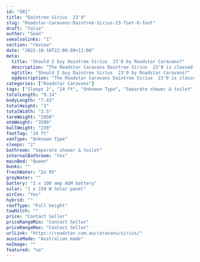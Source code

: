 ```yaml
---
id: "981"
title: "Daintree Sirius  23'0"
slug: "Roadstar-Caravans-Daintree-Sirius-23-foot-0-foot"
draft: "false"
author: "Sean"
seealsolinks: "1"
section: "review"
date: "2022-10-10T22:00:09+11:00"
meta:
  title: "Should I buy Daintree Sirius  23'0 by Roadstar Caravans?"
  description: "The Roadstar Caravans Daintree Sirius  23'0 is classed as Unknown Type, and sleeps 2 people. It is Australian made and comes in at 24 ft. It generally has Separate shower & toilet."
  ogtitle: "Should I buy Daintree Sirius  23'0 by Roadstar Caravans?"
  ogdescription: "The Roadstar Caravans Daintree Sirius  23'0 is classed as Unknown Type, and sleeps 2 people. It is Australian made and comes in at 24 ft. It generally has Separate shower & toilet."
categories: ["Roadstar Caravans"]
tags: ["Sleeps 2", "24 ft", "Unknown Type", "Separate shower & toilet", "Full height", "Price Unknown"]
totalLength: "9.14"
bodyLength: "7.43"
totalHeight: "3"
totalWidth: "2.5"
tareWeight: "2950"
atmWeight: "3500"
ballWeight: "230"
footTag: "24 ft"
vanType: "Unknown Type"
sleeps: "2"
bathroom: "Separate shower & toilet"
internalBathroom: "Yes"
mainBed: "Queen"
bunks: ""
freshWater: "2x 95"
greyWater: ""
battery: "1 x 100 amp AGM battery"
solar: "1 x 150 W Solar panel"
airCon: "Yes"
hybrid: ""
roofType: "Full height"
towHitch: ""
price: "Contact Seller"
priceRangeMin: "Contact Seller"
priceRangeMax: "Contact Seller"
urlLink: "https://roadstar.com.au/caravans/sirius/"
aussieMade: "Australian made"
noImage: ""
featured: "no"
---
```

